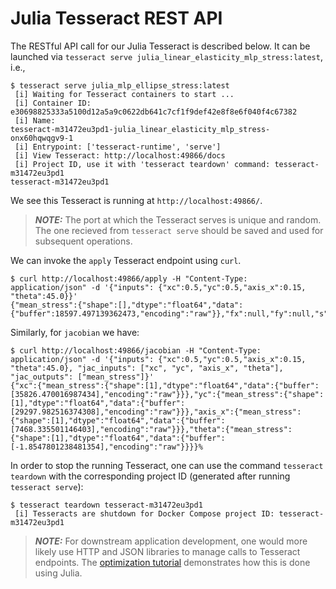 # Julia Tesseract REST API

The RESTful API call for our Julia <span class="product">Tesseract</span> is described below. It can be launched via `tesseract serve julia_linear_elasticity_mlp_stress:latest`, i.e.,

```shell
$ tesseract serve julia_mlp_ellipse_stress:latest
 [i] Waiting for Tesseract containers to start ...
 [i] Container ID:
e30698825333a5100d12a5a9c0622db641c7cf1f9def42e8f8e6f040f4c67382
 [i] Name:
tesseract-m31472eu3pd1-julia_linear_elasticity_mlp_stress-onx60hqwqgv9-1
 [i] Entrypoint: ['tesseract-runtime', 'serve']
 [i] View Tesseract: http://localhost:49866/docs
 [i] Project ID, use it with 'tesseract teardown' command: tesseract-m31472eu3pd1
tesseract-m31472eu3pd1
```
We see this <span class="product">Tesseract</span> is running at `http://localhost:49866/`.

> **_NOTE:_** The port at which the <span class="product">Tesseract</span> serves is unique and random. The one recieved from `tesseract serve` should be saved and used for subsequent operations.

We can invoke the `apply` <span class="product">Tesseract</span> endpoint using `curl`.

```shell
$ curl http://localhost:49866/apply -H "Content-Type: application/json" -d '{"inputs": {"xc":0.5,"yc":0.5,"axis_x":0.15, "theta":45.0}}'
{"mean_stress":{"shape":[],"dtype":"float64","data":{"buffer":18597.497139362473,"encoding":"raw"}},"fx":null,"fy":null,"s":null}%
```

Similarly, for `jacobian` we have:

```shell
$ curl http://localhost:49866/jacobian -H "Content-Type: application/json" -d '{"inputs": {"xc":0.5,"yc":0.5,"axis_x":0.15, "theta":45.0}, "jac_inputs": ["xc", "yc", "axis_x", "theta"], "jac_outputs": ["mean_stress"]}'
{"xc":{"mean_stress":{"shape":[1],"dtype":"float64","data":{"buffer":[35826.470016987434],"encoding":"raw"}}},"yc":{"mean_stress":{"shape":[1],"dtype":"float64","data":{"buffer":[29297.982516374308],"encoding":"raw"}}},"axis_x":{"mean_stress":{"shape":[1],"dtype":"float64","data":{"buffer":[7468.335501146403],"encoding":"raw"}}},"theta":{"mean_stress":{"shape":[1],"dtype":"float64","data":{"buffer":[-1.8547801238481354],"encoding":"raw"}}}}%

```

In order to stop the running <span class="product">Tesseract</span>, one can use the command `tesseract teardown` with the corresponding project ID (generated after running `tesseract serve`):

```shell
$ tesseract teardown tesseract-m31472eu3pd1
 [i] Tesseracts are shutdown for Docker Compose project ID: tesseract-m31472eu3pd1
```

> **_NOTE:_** For downstream application development, one would more likely use HTTP and JSON libraries to manage calls to <span class="product">Tesseract</span> endpoints. The [optimization tutorial](../../optimization_with_surrogates/linear_ellipse_optimization.md) demonstrates how this is done using Julia.
